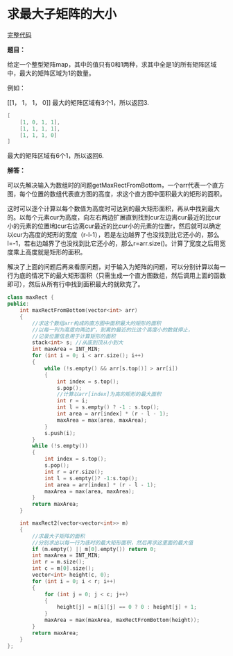 # 求最大子矩阵的大小
[完整代码](https://github.com/ludandandan/Programmer-interview-guide/blob/master/Chapter01_AdvancedVideo/maxRectSize.cpp)

**题目：**

给定一个整型矩阵map，其中的值只有0和1两种，求其中全是1的所有矩阵区域中，最大的矩阵区域为1的数量。

例如：

[[1， 1， 1， 0]] 最大的矩阵区域有3个1，所以返回3.
```c++
[
    [1, 0, 1, 1],
    [1, 1, 1, 1],
    [1, 1, 1, 0]
]
```

最大的矩阵区域有6个1，所以返回6.

**解答：**

可以先解决输入为数组时的问题getMaxRectFromBottom，一个arr代表一个直方图，每个位置的数组代表直方图的高度，求这个直方图中面积最大的矩形的面积。

这时可以逐个计算以每个数值为高度时可达到的最大矩形面积，再从中找到最大的。以每个元素cur为高度，向左右两边扩展直到找到cur左边离cur最近的比cur小的元素的位置l和cur右边离cur最近的比cur小的元素的位置r，然后就可以确定以cur为高度的矩形的宽度（r-l-1），若是左边越界了也没找到比它还小的，那么l=-1，若右边越界了也没找到比它还小的，那么r=arr.size()。计算了宽度之后用宽度乘上高度就是矩形的面积。

解决了上面的问题后再来看原问题，对于输入为矩阵的问题，可以分别计算以每一行为底的情况下的最大矩形面积（只需生成一个直方图数组，然后调用上面的函数即可），然后从所有行中找到面积最大的就欧克了。

```c++
class maxRect {
public:
	int maxRectFromBottom(vector<int> arr)
	{
		//求这个数组arr构成的直方图中面积最大的矩形的面积
		//以每一列为高度向两边扩，到离的最近的比这个高度小的数就停止，
		//记录位置信息用于计算矩形的面积
		stack<int> s; //从底到顶从小到大
		int maxArea = INT_MIN;
		for (int i = 0; i < arr.size(); i++)
		{
			while (!s.empty() && arr[s.top()] > arr[i])
			{
				int index = s.top();
				s.pop();
				//计算以arr[index]为高的矩形的最大面积
				int r = i;
				int l = s.empty() ? -1 : s.top();
				int area = arr[index] * (r - l - 1);
				maxArea = max(area, maxArea);
			}
			s.push(i);
		}
		while (!s.empty())
		{
			int index = s.top();
			s.pop();
			int r = arr.size();
			int l = s.empty()? -1:s.top();
			int area = arr[index] * (r - l - 1);
			maxArea = max(area, maxArea);
		}
		return maxArea;
	}

	int maxRect2(vector<vector<int>> m)
	{
		//求最大子矩阵的面积
		//分别求出以每一行为底时的最大矩形面积，然后再求这里面的最大值
		if (m.empty() || m[0].empty()) return 0;
		int maxArea = INT_MIN;
		int r = m.size();
		int c = m[0].size();
		vector<int> height(c, 0);
		for (int i = 0; i < r; i++)
		{
			for (int j = 0; j < c; j++)
			{
				height[j] = m[i][j] == 0 ? 0 : height[j] + 1;
			}
			maxArea = max(maxArea, maxRectFromBottom(height));
		}
		return maxArea;
	}
};
```